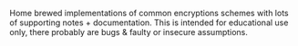 Home brewed implementations of common encryptions schemes with lots of supporting notes + documentation.
This is intended for educational use only, there probably are bugs & faulty or insecure assumptions.